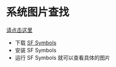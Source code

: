 # 系统图片查找

[请点击这里](https://developer.apple.com/design/human-interface-guidelines/sf-symbols/overview/)

 * 下载 [SF Symbols](https://developer.apple.com/design/downloads/SF-Symbols.dmg)
 * 安装 SF Symbols 
 * 运行 SF Symbols 就可以查看具体的图片